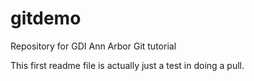 # gitdemo
Repository for GDI Ann Arbor Git tutorial

This first readme file is actually just a test in doing a pull.
